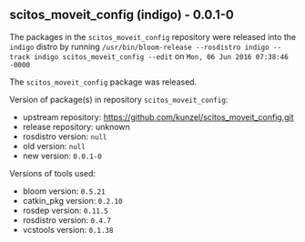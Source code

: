 ## scitos_moveit_config (indigo) - 0.0.1-0

The packages in the `scitos_moveit_config` repository were released into the `indigo` distro by running `/usr/bin/bloom-release --rosdistro indigo --track indigo scitos_moveit_config --edit` on `Mon, 06 Jun 2016 07:38:46 -0000`

The `scitos_moveit_config` package was released.

Version of package(s) in repository `scitos_moveit_config`:

- upstream repository: https://github.com/kunzel/scitos_moveit_config.git
- release repository: unknown
- rosdistro version: `null`
- old version: `null`
- new version: `0.0.1-0`

Versions of tools used:

- bloom version: `0.5.21`
- catkin_pkg version: `0.2.10`
- rosdep version: `0.11.5`
- rosdistro version: `0.4.7`
- vcstools version: `0.1.38`



